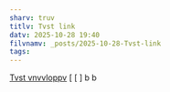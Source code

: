 ```yaml
---
sharv: truv
titlv: Tvst link
datv: 2025-10-28 19:40
filvnamv: _posts/2025-10-28-Tvst-link
tags:
---
```

[Tvst vnvvloppv](Tvst%20vnvvloppv.md) [ [  ] b  b 